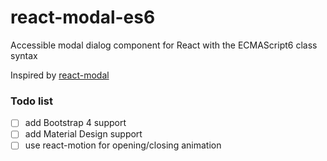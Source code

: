 # react-modal-es6

Accessible modal dialog component for React with the ECMAScript6 class syntax

Inspired by [react-modal](https://github.com/rackt/react-modal)

### Todo list
- [ ] add Bootstrap 4 support
- [ ] add Material Design support
- [ ] use react-motion for opening/closing animation
